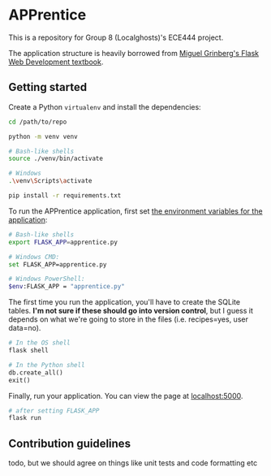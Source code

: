 # APPrentice

This is a repository for Group 8 (Localghosts)'s ECE444 project. 

The application structure is heavily borrowed from [Miguel Grinberg's Flask Web Development textbook](https://github.com/miguelgrinberg/flasky).

## Getting started

Create a Python `virtualenv` and install the dependencies:

```sh
cd /path/to/repo

python -m venv venv

# Bash-like shells
source ./venv/bin/activate

# Windows
.\venv\Scripts\activate

pip install -r requirements.txt
```

To run the APPrentice application, first set [the environment variables for the application](https://flask.palletsprojects.com/en/1.1.x/cli/):

```sh
# Bash-like shells
export FLASK_APP=apprentice.py

# Windows CMD:
set FLASK_APP=apprentice.py

# Windows PowerShell:
$env:FLASK_APP = "apprentice.py"
```
The first time you run the application, you'll have to create the SQLite tables. **I'm not sure if these should go into version control**, but I guess it depends on what we're going to store in the files (i.e. recipes=yes, user data=no).

```python
# In the OS shell
flask shell

# In the Python shell
db.create_all()
exit()
```

Finally, run your application. You can view the page at [localhost:5000](http://localhost:5000/).

```sh
# after setting FLASK_APP
flask run
```

## Contribution guidelines

todo, but we should agree on things like unit tests and code formatting etc
